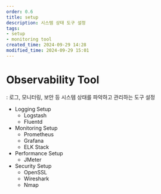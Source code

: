 ```yaml
---
order: 0.6
title: setup
description: 시스템 상태 도구 설정
tags:
- setup
- monitoring tool
created_time: 2024-09-29 14:28
modified_time: 2024-09-29 15:01
---
```


# Observability Tool
: 로그, 모니터링, 보안 등 시스템 상태를 파악하고 관리하는 도구 설정

- Logging Setup
  - Logstash
  - Fluentd
- Monitoring Setup
  - Prometheus 
  - Grafana
  - ELK Stack
- Performance Setup
  - JMeter
- Security Setup
  - OpenSSL
  - Wireshark
  - Nmap